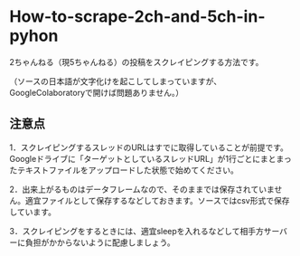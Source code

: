 # How-to-scrape-2ch-and-5ch-in-pyhon

2ちゃんねる（現5ちゃんねる）の投稿をスクレイピングする方法です。

（ソースの日本語が文字化けを起こしてしまっていますが、GoogleColaboratoryで開けば問題ありません。）

## 注意点
1．スクレイピングするスレッドのURLはすでに取得していることが前提です。Googleドライブに「ターゲットとしているスレッドURL」が1行ごとにまとまったテキストファイルをアップロードした状態で始めてください。

2．出来上がるものはデータフレームなので、そのままでは保存されていません。適宜ファイルとして保存するなどしておきます。ソースではcsv形式で保存しています。

3．スクレイピングをするときには、適宜sleepを入れるなどして相手方サーバーに負担がかからないように配慮しましょう。
